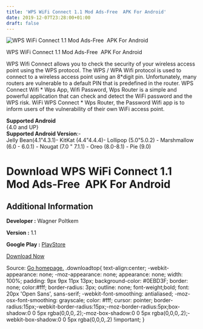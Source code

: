 ```yaml
---
title: 'WPS WiFi Connect 1.1 Mod Ads-Free  APK For Android'
date: 2019-12-07T23:28:00+01:00
draft: false
---
```


![WPS WiFi Connect 1.1 Mod Ads-Free  APK For Android](https://i1.wp.com/apkhome.net/wp-content/uploads/2019/12/WPS-WiFi-Connect-1.1-Mod-Ads-Free.png "WPS WiFi Connect 1.1 Mod Ads-Free  APK For Android")

  

WPS WiFi Connect 1.1 Mod Ads-Free  APK For Android

WPS Wifi Connect allows you to check the security of your wireless access point using the WPS protocol. The WPS / WPA Wifi protocol is used to connect to a wireless access point using an 8\*digit pin. Unfortunately, many routers are vulnerable to a default PIN that is predefined in the router. WPS Connect Wifi \* Wps App, Wifi Password, Wps Router is a simple and powerful application that can check and detect the WiFi password and the WPS risk. WiFi WPS Connect \* Wps Router, the Password Wifi app is to inform users of the vulnerability of their own WiFi access point.

**Supported Android**  
{4.0 and UP}  
**Supported Android Version**:-  
Jelly Bean(4.1"4.3.1)- KitKat (4.4"4.4.4)- Lollipop (5.0"5.0.2) - Marshmallow (6.0 - 6.0.1) - Nougat (7.0 " 7.1.1) - Oreo (8.0-8.1) - Pie (9.0)

Download WPS WiFi Connect 1.1 Mod Ads-Free  APK For Android
============================================================

Additional Information
----------------------

**Developer :** Wagner Poltkem

**Version :** 1.1

**Google Play :** [PlayStore](https://play.google.com/store/apps/details?id=xtools.wifitest.wpsconnect)

  

[Download Now](https://store4app.co/post/wps-wifi-connect-1-1-mod-ads-free-apk-for-android_1575752461)

  
Source: [Go homepage.](https://store4app.co/post/wps-wifi-connect-1-1-mod-ads-free-apk-for-android_1575752461) .downloadtop{ text-align:center; -webkit-appearance: none; -moz-appearance: none; appearance: none; width: 100%; padding: 9px 9px 11px 13px; background-color: #0EBD3F; border: none; color:#fff; border-radius: 3px; outline: none; font-weight;bold; font: 20px 'Open Sans', sans-serif; -webkit-font-smoothing: antialiased; -moz-osx-font-smoothing: grayscale; color: #fff; cursor: pointer; border-radius:15px;-webkit-border-radius:15px;-moz-border-radius:5px;box-shadow:0 0 5px rgba(0,0,0,.2);-moz-box-shadow:0 0 5px rgba(0,0,0,.2);-webkit-box-shadow:0 0 5px rgba(0,0,0,.2) !important; }